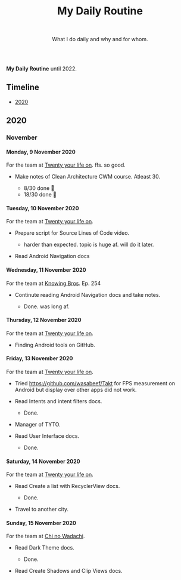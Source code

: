 
<h1 align="center">My Daily Routine</h1></br>

<p align="center">
What I do daily and why and for whom.
</p>

<br>

<br>

**My Daily Routine** until 2022.

## Timeline

- [2020](#2020)  

## 2020

### November

#### Monday, 9 November 2020

For the team at [Twenty your life on](https://www.iq.com/play/2ffkwt8zcns). ffs. so good.

- Make notes of Clean Architecture CWM course. Atleast 30.

    - 8/30 done 🐣
    - 18/30 done 🗿

#### Tuesday, 10 November 2020

For the team at [Twenty your life on](https://www.iq.com/play/2ffkwt8zcns).

- Prepare script for Source Lines of Code video.

    - harder than expected. topic is huge af. will do it later.

- Read Android Navigation docs 

#### Wednesday, 11 November 2020

For the team at [Knowing Bros](https://en.wikipedia.org/wiki/Knowing_Bros). Ep. 254

- Continute reading Android Navigation docs and take notes.

    - Done. was long af.

#### Thursday, 12 November 2020

For the team at [Twenty your life on](https://www.iq.com/play/2ffkwt8zcns).

- Finding Android tools on GitHub.

#### Friday, 13 November 2020

For the team at [Twenty your life on](https://www.iq.com/play/2ffkwt8zcns).

- Tried https://github.com/wasabeef/Takt for FPS measurement on Android but display over other apps did not work.

- Read Intents and intent filters docs.

    - Done.

- Manager of TYTO.

- Read User Interface docs.

    - Done.

#### Saturday, 14 November 2020

For the team at [Twenty your life on](https://www.iq.com/play/2ffkwt8zcns).

- Read Create a list with RecyclerView docs.

    - Done.

- Travel to another city.

#### Sunday, 15 November 2020

For the team at [Chi no Wadachi](https://myanimelist.net/manga/104271/Chi_no_Wadachi).

- Read Dark Theme docs.

    - Done.

- Read Create Shadows and Clip Views docs.


